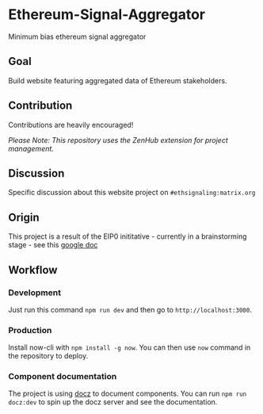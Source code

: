 # Ethereum-Signal-Aggregator

Minimum bias ethereum signal aggregator

## Goal

Build website featuring aggregated data of Ethereum stakeholders.

## Contribution

Contributions are heavily encouraged!

_Please Note: This repository uses the ZenHub extension for project management._

## Discussion

Specific discussion about this website project on `#ethsignaling:matrix.org`

## Origin

This project is a result of the EIP0 inititative - currently in a brainstorming stage - see this [google doc](https://docs.google.com/document/d/1Uo0v78BgHUJNRdcikffL_7f36W0sZkyNQSPW5pj4uks/edit#heading=h.o9vfwr36k7pe)

## Workflow

### Development

Just run this command `npm run dev` and then go to `http://localhost:3000`.

### Production

Install now-cli with `npm install -g now`. You can then use `now` command in the repository to deploy.

### Component documentation

The project is using [docz](https://github.com/pedronauck/docz) to document components. You can run `npm run docz:dev` to spin up the docz server and see the documentation.

